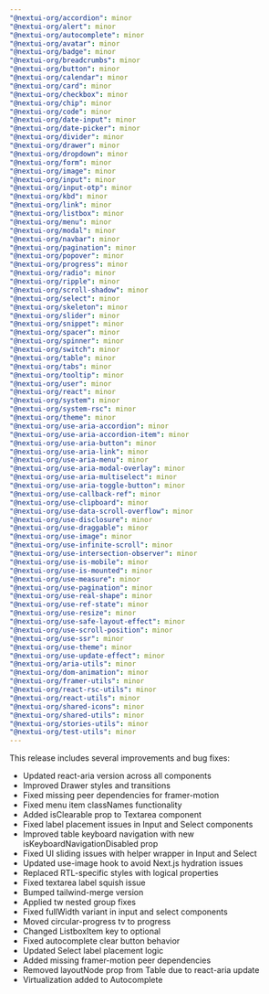 ```yaml
---
"@nextui-org/accordion": minor
"@nextui-org/alert": minor
"@nextui-org/autocomplete": minor
"@nextui-org/avatar": minor
"@nextui-org/badge": minor
"@nextui-org/breadcrumbs": minor
"@nextui-org/button": minor
"@nextui-org/calendar": minor
"@nextui-org/card": minor
"@nextui-org/checkbox": minor
"@nextui-org/chip": minor
"@nextui-org/code": minor
"@nextui-org/date-input": minor
"@nextui-org/date-picker": minor
"@nextui-org/divider": minor
"@nextui-org/drawer": minor
"@nextui-org/dropdown": minor
"@nextui-org/form": minor
"@nextui-org/image": minor
"@nextui-org/input": minor
"@nextui-org/input-otp": minor
"@nextui-org/kbd": minor
"@nextui-org/link": minor
"@nextui-org/listbox": minor
"@nextui-org/menu": minor
"@nextui-org/modal": minor
"@nextui-org/navbar": minor
"@nextui-org/pagination": minor
"@nextui-org/popover": minor
"@nextui-org/progress": minor
"@nextui-org/radio": minor
"@nextui-org/ripple": minor
"@nextui-org/scroll-shadow": minor
"@nextui-org/select": minor
"@nextui-org/skeleton": minor
"@nextui-org/slider": minor
"@nextui-org/snippet": minor
"@nextui-org/spacer": minor
"@nextui-org/spinner": minor
"@nextui-org/switch": minor
"@nextui-org/table": minor
"@nextui-org/tabs": minor
"@nextui-org/tooltip": minor
"@nextui-org/user": minor
"@nextui-org/react": minor
"@nextui-org/system": minor
"@nextui-org/system-rsc": minor
"@nextui-org/theme": minor
"@nextui-org/use-aria-accordion": minor
"@nextui-org/use-aria-accordion-item": minor
"@nextui-org/use-aria-button": minor
"@nextui-org/use-aria-link": minor
"@nextui-org/use-aria-menu": minor
"@nextui-org/use-aria-modal-overlay": minor
"@nextui-org/use-aria-multiselect": minor
"@nextui-org/use-aria-toggle-button": minor
"@nextui-org/use-callback-ref": minor
"@nextui-org/use-clipboard": minor
"@nextui-org/use-data-scroll-overflow": minor
"@nextui-org/use-disclosure": minor
"@nextui-org/use-draggable": minor
"@nextui-org/use-image": minor
"@nextui-org/use-infinite-scroll": minor
"@nextui-org/use-intersection-observer": minor
"@nextui-org/use-is-mobile": minor
"@nextui-org/use-is-mounted": minor
"@nextui-org/use-measure": minor
"@nextui-org/use-pagination": minor
"@nextui-org/use-real-shape": minor
"@nextui-org/use-ref-state": minor
"@nextui-org/use-resize": minor
"@nextui-org/use-safe-layout-effect": minor
"@nextui-org/use-scroll-position": minor
"@nextui-org/use-ssr": minor
"@nextui-org/use-theme": minor
"@nextui-org/use-update-effect": minor
"@nextui-org/aria-utils": minor
"@nextui-org/dom-animation": minor
"@nextui-org/framer-utils": minor
"@nextui-org/react-rsc-utils": minor
"@nextui-org/react-utils": minor
"@nextui-org/shared-icons": minor
"@nextui-org/shared-utils": minor
"@nextui-org/stories-utils": minor
"@nextui-org/test-utils": minor
---
```


This release includes several improvements and bug fixes:

- Updated react-aria version across all components
- Improved Drawer styles and transitions
- Fixed missing peer dependencies for framer-motion
- Fixed menu item classNames functionality
- Added isClearable prop to Textarea component
- Fixed label placement issues in Input and Select components
- Improved table keyboard navigation with new isKeyboardNavigationDisabled prop
- Fixed UI sliding issues with helper wrapper in Input and Select
- Updated use-image hook to avoid Next.js hydration issues
- Replaced RTL-specific styles with logical properties
- Fixed textarea label squish issue
- Bumped tailwind-merge version
- Applied tw nested group fixes
- Fixed fullWidth variant in input and select components
- Moved circular-progress tv to progress
- Changed ListboxItem key to optional
- Fixed autocomplete clear button behavior
- Updated Select label placement logic
- Added missing framer-motion peer dependencies
- Removed layoutNode prop from Table due to react-aria update 
- Virtualization added to Autocomplete